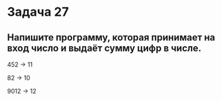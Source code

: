 # Задача 27 # 

## Напишите программу, которая принимает на вход число и выдаёт сумму цифр в числе. ##

452 -> 11

82 -> 10

9012 -> 12